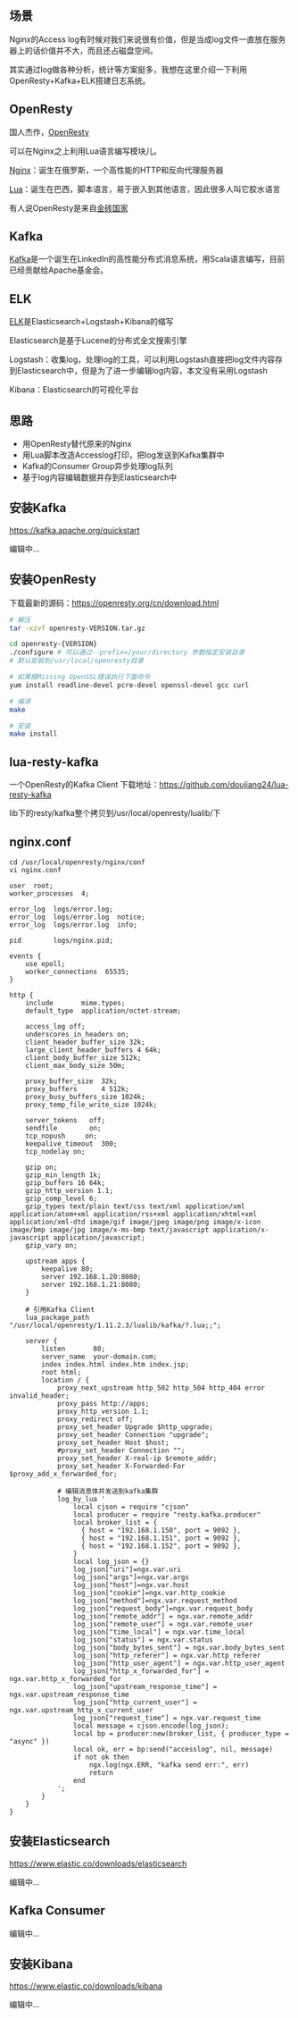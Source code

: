 ## 场景
Nginx的Access log有时候对我们来说很有价值，但是当成log文件一直放在服务器上的话价值并不大，而且还占磁盘空间。

其实通过log做各种分析，统计等方案挺多，我想在这里介绍一下利用OpenResty+Kafka+ELK搭建日志系统。

## OpenResty
国人杰作，[OpenResty](http://openresty.org/cn/)

可以在Nginx之上利用Lua语言编写模块儿。

[Nginx](http://nginx.org)：诞生在俄罗斯，一个高性能的HTTP和反向代理服务器

[Lua](http://www.lua.org)：诞生在巴西，脚本语言，易于嵌入到其他语言，因此很多人叫它胶水语言

有人说OpenResty是来自[金砖国家](https://baike.baidu.com/item/金砖国家)

## Kafka
[Kafka](http://kafka.apache.org)是一个诞生在LinkedIn的高性能分布式消息系统，用Scala语言编写，目前已经贡献给Apache基金会。

## ELK
[ELK](https://www.elastic.co/cn/)是Elasticsearch+Logstash+Kibana的缩写

Elasticsearch是基于Lucene的分布式全文搜索引擎

Logstash：收集log，处理log的工具，可以利用Logstash直接把log文件内容存到Elasticsearch中，但是为了进一步编辑log内容，本文没有采用Logstash

Kibana：Elasticsearch的可视化平台

## 思路

- 用OpenResty替代原来的Nginx
- 用Lua脚本改造Accesslog打印，把log发送到Kafka集群中
- Kafka的Consumer Group异步处理log队列
- 基于log内容编辑数据并存到Elasticsearch中

## 安装Kafka

https://kafka.apache.org/quickstart

编辑中...

## 安装OpenResty
下载最新的源码：https://openresty.org/cn/download.html
```sh
# 解压
tar -xzvf openresty-VERSION.tar.gz
```
```sh
cd openresty-{VERSION}
./configure # 可以通过--prefix=/your/directory 参数指定安装目录
# 默认安装到/usr/local/openresty目录

# 如果报Missing OpenSSL错误执行下面命令
yum install readline-devel pcre-devel openssl-devel gcc curl
```
```sh
# 编译
make

# 安装
make install
```

## lua-resty-kafka
一个OpenResty的Kafka Client
下载地址：https://github.com/doujiang24/lua-resty-kafka

lib下的resty/kafka整个拷贝到/usr/local/openresty/lualib/下

## nginx.conf

```
cd /usr/local/openresty/nginx/conf
vi nginx.conf
```

```
user  root;
worker_processes  4;

error_log  logs/error.log;
error_log  logs/error.log  notice;
error_log  logs/error.log  info;

pid        logs/nginx.pid;

events {
    use epoll;
    worker_connections  65535;
}

http {
    include       mime.types;
    default_type  application/octet-stream;

    access_log off;
    underscores_in_headers on;
    client_header_buffer_size 32k;
    large_client_header_buffers 4 64k;
    client_body_buffer_size 512k;
    client_max_body_size 50m;

    proxy_buffer_size  32k;
    proxy_buffers      4 512k;
    proxy_busy_buffers_size 1024k;
    proxy_temp_file_write_size 1024k;

    server_tokens   off;
    sendfile        on;
    tcp_nopush     on;
    keepalive_timeout  300;
    tcp_nodelay on;

    gzip on;
    gzip_min_length 1k;
    gzip_buffers 16 64k;
    gzip_http_version 1.1;
    gzip_comp_level 6;
    gzip_types text/plain text/css text/xml application/xml application/atom+xml application/rss+xml application/xhtml+xml application/xml-dtd image/gif image/jpeg image/png image/x-icon image/bmp image/jpg image/x-ms-bmp text/javascript application/x-javascript application/javascript;
    gzip_vary on;

    upstream apps {
        keepalive 80;
        server 192.168.1.20:8080;
        server 192.168.1.21:8080;
    }

    # 引用Kafka Client
    lua_package_path "/usr/local/openresty/1.11.2.3/lualib/kafka/?.lua;;";

    server {
        listen       80;
        server_name  your-domain.com;
        index index.html index.htm index.jsp;
        root html;
        location / {
            proxy_next_upstream http_502 http_504 http_404 error invalid_header;
            proxy_pass http://apps;
            proxy_http_version 1.1;
            proxy_redirect off;
            proxy_set_header Upgrade $http_upgrade;
            proxy_set_header Connection "upgrade";
            proxy_set_header Host $host;
            #proxy_set_header Connection "";
            proxy_set_header X-real-ip $remote_addr;
            proxy_set_header X-Forwarded-For $proxy_add_x_forwarded_for;
            
            # 编辑消息体并发送到kafka集群
            log_by_lua '
                local cjson = require "cjson"
                local producer = require "resty.kafka.producer"
                local broker_list = {
                  { host = "192.168.1.150", port = 9092 },
                  { host = "192.168.1.151", port = 9092 },
                  { host = "192.168.1.152", port = 9092 },
                }
                local log_json = {}
                log_json["uri"]=ngx.var.uri
                log_json["args"]=ngx.var.args
                log_json["host"]=ngx.var.host
                log_json["cookie"]=ngx.var.http_cookie
                log_json["method"]=ngx.var.request_method
                log_json["request_body"]=ngx.var.request_body
                log_json["remote_addr"] = ngx.var.remote_addr
                log_json["remote_user"] = ngx.var.remote_user
                log_json["time_local"] = ngx.var.time_local
                log_json["status"] = ngx.var.status
                log_json["body_bytes_sent"] = ngx.var.body_bytes_sent
                log_json["http_referer"] = ngx.var.http_referer
                log_json["http_user_agent"] = ngx.var.http_user_agent
                log_json["http_x_forwarded_for"] = ngx.var.http_x_forwarded_for
                log_json["upstream_response_time"] = ngx.var.upstream_response_time
                log_json["http_current_user"] = ngx.var.upstream_http_x_current_user
                log_json["request_time"] = ngx.var.request_time
                local message = cjson.encode(log_json);
                local bp = producer:new(broker_list, { producer_type = "async" })
                local ok, err = bp:send("accesslog", nil, message)
                if not ok then
                    ngx.log(ngx.ERR, "kafka send err:", err)
                    return
                end
            ';
        }
    }
}
```

## 安装Elasticsearch
https://www.elastic.co/downloads/elasticsearch

编辑中...

## Kafka Consumer

编辑中...

## 安装Kibana
https://www.elastic.co/downloads/kibana

编辑中...

